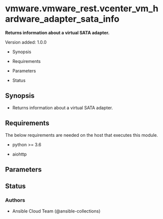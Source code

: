 # vmware.vmware_rest.vcenter_vm_hardware_adapter_sata_info

**Returns information about a virtual SATA adapter.**

Version added: 1.0.0


* Synopsis


* Requirements


* Parameters


* Status

## Synopsis


* Returns information about a virtual SATA adapter.

## Requirements

The below requirements are needed on the host that executes this
module.


* python >= 3.6


* aiohttp

## Parameters

## Status

### Authors


* Ansible Cloud Team (@ansible-collections)
